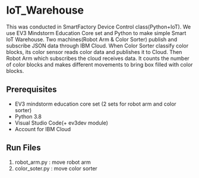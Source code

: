 # IoT_Warehouse
This was conducted in SmartFactory Device Control class(Python+IoT). We use EV3 Mindstorm Education Core set and Python to make simple Smart IoT Warehouse. Two machines(Robot Arm & Color Sorter) publish and subscribe JSON data through IBM Cloud. When Color Sorter classify color blocks, its color sensor reads color data and publishes it to Cloud. Then Robot Arm which subscribes the cloud receives data. It counts the number of color blocks and makes different movements to bring box filled with color blocks.

## Prerequisites
- EV3 mindstorm education core set (2 sets for robot arm and color sorter)
- Python 3.8
- Visual Studio Code(+ ev3dev module)
- Account for IBM Cloud

## Run Files
1. robot_arm.py : move robot arm
2. color_soter.py : move color sorter
